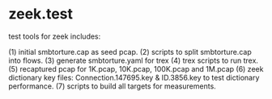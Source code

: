 # zeek.test
test tools for zeek
includes:

(1) initial smbtorture.cap as seed pcap.
(2) scripts to split smbtorture.cap into flows.
(3) generate smbtorture.yaml for trex
(4) trex scripts to run trex.
(5) recaptured pcap for 1K.pcap, 10K.pcap, 100K.pcap and 1M.pcap
(6) zeek dictionary key files: Connection.147695.key & ID.3856.key to test dictionary performance.
(7) scripts to build all targets for measurements.
